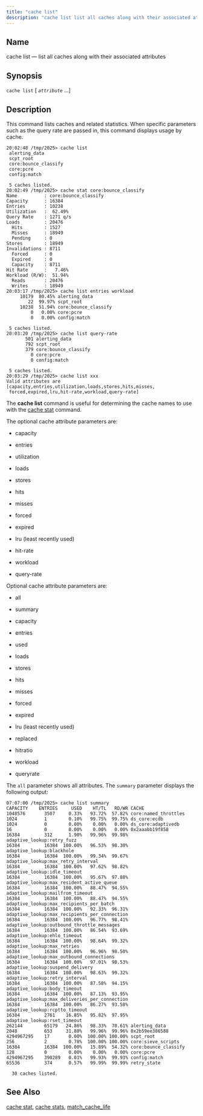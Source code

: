 ```yaml
---
title: "cache list"
description: "cache list list all caches along with their associated attributes cache list attribute This command lists caches and related statistics When specific parameters such as the query rate are passed in this command displays usage by cache The cache list command is useful for determining the cache names to use..."
---
```


<a name="console_commands.cache_list"></a> 
## Name

cache list — list all caches along with their associated attributes

## Synopsis

`cache list` [ *`attribute`* ...]

<a name="idp9319792"></a> 
## Description

This command lists caches and related statistics. When specific parameters such as the query rate are passed in, this command displays usage by cache.

```
20:02:48 /tmp/2025> cache list
 alerting_data
 scpt_root
 core:bounce_classify
 core:pcre
 config:match

 5 caches listed.
20:02:49 /tmp/2025> cache stat core:bounce_classify
Name          : core:bounce_classify
Capacity      : 16384
Entries       : 10238
Utilization   :  62.49%
Query Rate    : 1271 q/s
Loads         : 20476
  Hits        : 1527
  Misses      : 18949
  Pending     : 0
Stores        : 18949
Invalidations : 8711
  Forced      : 0
  Expired     : 0
  Capacity    : 8711
Hit Rate      :   7.46%
Workload (R/W):  51.94%
  Reads       : 20476
  Writes      : 18949
20:03:17 /tmp/2025> cache list entries workload
     10179  80.45% alerting_data
        22  99.97% scpt_root
     10238  51.94% core:bounce_classify
         0   0.00% core:pcre
         0   0.00% config:match

 5 caches listed.
20:03:20 /tmp/2025> cache list query-rate
       501 alerting_data
       792 scpt_root
       379 core:bounce_classify
         0 core:pcre
         0 config:match

 5 caches listed.
20:03:29 /tmp/2025> cache list xxx
Valid attributes are [capacity,entries,utilization,loads,stores,hits,misses,
 forced,expired,lru,hit-rate,workload,query-rate]
```

The **cache list**      command is useful for determining the cache names to use with the [cache stat](console_commands.cache_stat "cache stat") command.

The optional cache attribute parameters are:

*   capacity

*   entries

*   utilization

*   loads

*   stores

*   hits

*   misses

*   forced

*   expired

*   lru (least recently used)

*   hit-rate

*   workload

*   query-rate

Optional cache attribute parameters are:

*   all

*   summary

*   capacity

*   entries

*   used

*   loads

*   stores

*   hits

*   misses

*   forced

*   expired

*   lru (least recently used)

*   replaced

*   hitratio

*   workload

*   queryrate

The `all` parameter shows all attributes. The `summary` parameter displays the following output:

```
07:07:00 /tmp/2025> cache list summary
CAPACITY    ENTRIES     USED    HT/TL   RD/WR CACHE
1048576       3507     0.33%   93.72%  57.82% core:named_throttles
1024          1        0.10%   99.75%  99.75% ds_core:ecdb
1024          0        0.00%    0.00%   0.00% ds_core:adaptivedb
16            0        0.00%    0.00%   0.00% 0x2aaabb19f858
16384         312      1.90%   99.96%  99.98% adaptive_lookup:retry_fuzz
16384         16384  100.00%   96.53%  98.30% adaptive_lookup:blackhole
16384         16384  100.00%   99.34%  99.67% adaptive_lookup:max_retry_interval
16384         16384  100.00%   97.62%  98.82% adaptive_lookup:idle_timeout
16384         16384  100.00%   95.67%  97.88% adaptive_lookup:max_resident_active_queue
16384         16384  100.00%   88.47%  94.55% adaptive_lookup:mailfrom_timeout
16384         16384  100.00%   88.47%  94.55% adaptive_lookup:max_recipients_per_batch
16384         16384  100.00%   92.33%  96.31% adaptive_lookup:max_recipients_per_connection
16384         16384  100.00%   96.77%  98.41% adaptive_lookup:outbound_throttle_messages
16384         16384  100.00%   86.54%  93.69% adaptive_lookup:ehlo_timeout
16384         16384  100.00%   98.64%  99.32% adaptive_lookup:max_retries
16384         16384  100.00%   96.96%  98.50% adaptive_lookup:max_outbound_connections
16384         16384  100.00%   97.01%  98.53% adaptive_lookup:suspend_delivery
16384         16384  100.00%   98.63%  99.32% adaptive_lookup:retry_interval
16384         16384  100.00%   87.58%  94.15% adaptive_lookup:body_timeout
16384         16384  100.00%   87.13%  93.95% adaptive_lookup:max_deliveries_per_connection
16384         16384  100.00%   86.27%  93.58% adaptive_lookup:rcptto_timeout
16384         2761    16.85%   95.82%  97.95% adaptive_lookup:rset_timeout
262144        65179   24.86%   98.33%  70.61% alerting_data
2048          653     31.88%   99.96%  99.96% 0x2b59ee386588
4294967295    17       0.00%  100.00% 100.00% scpt_root
256           2        0.78%  100.00% 100.00% core:sieve_scripts
16384         16384  100.00%   15.89%  54.32% core:bounce_classify
128           0        0.00%    0.00%   0.00% core:pcre
4294967295    390289   0.01%   99.93%  99.93% config:match
65536         374      0.57%   99.99%  99.99% retry_state

  30 caches listed.
```
<a name="idp12820976"></a> 
## See Also

[cache stat](console_commands.cache_stat "cache stat"), [cache stats](console_commands.cache_stats "cache stats"), [match_cache_life](conf.ref.match_cache_life "match_cache_life")